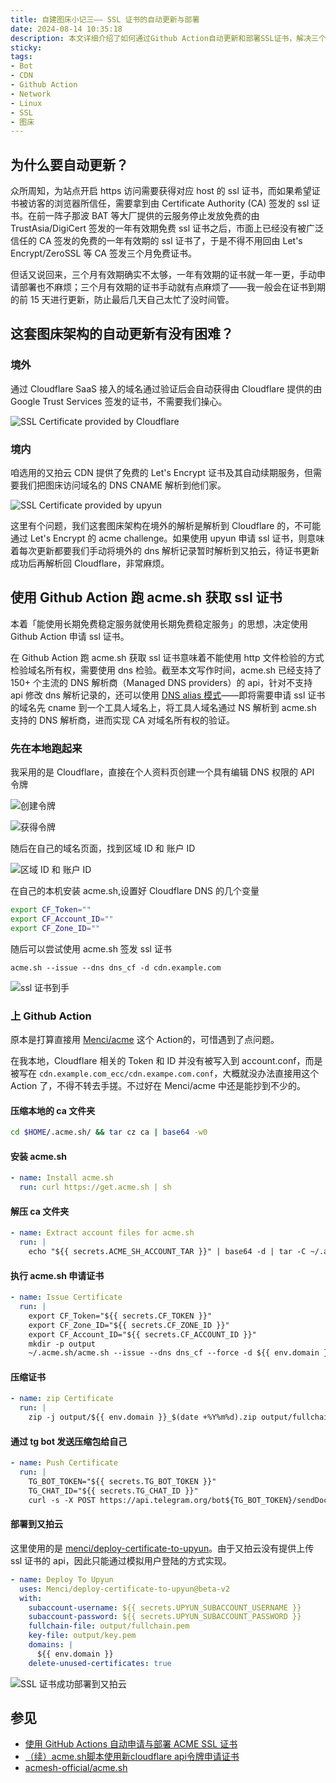 ```yaml
---
title: 自建图床小记三—— SSL 证书的自动更新与部署
date: 2024-08-14 10:35:18
description: 本文详细介绍了如何通过Github Action自动更新和部署SSL证书，解决三个月有效期证书频繁续期的痛点。文章分析了当前免费SSL证书的市场现状，并针对自建图床架构中境内外CDN（Cloudflare与又拍云）证书管理的不同需求，提出了一套完整的自动化方案。内容包括使用acme.sh通过DNS验证方式申请证书、配置Github Action工作流、处理Cloudflare API权限及部署证书到又拍云CDN的具体步骤。适合有一定Linux和CDN使用经验的开发者参考，实现SSL证书的全自动管理，节省维护时间并提升站点安全性。
sticky:
tags:
- Bot
- CDN
- Github Action
- Network
- Linux
- SSL
- 图床
---
```


## 为什么要自动更新？

众所周知，为站点开启 https 访问需要获得对应 host 的 ssl 证书，而如果希望证书被访客的浏览器所信任，需要拿到由 Certificate Authority (CA) 签发的 ssl 证书。在前一阵子那波 BAT 等大厂提供的云服务停止发放免费的由 TrustAsia/DigiCert 签发的一年有效期免费 ssl 证书之后，市面上已经没有被广泛信任的 CA 签发的免费的一年有效期的 ssl 证书了，于是不得不用回由 Let's Encrypt/ZeroSSL 等 CA 签发三个月免费证书。

但话又说回来，三个月有效期确实不太够，一年有效期的证书就一年一更，手动申请部署也不麻烦；三个月有效期的证书手动就有点麻烦了——我一般会在证书到期的前 15 天进行更新，防止最后几天自己太忙了没时间管。

## 这套图床架构的自动更新有没有困难？

### 境外

通过 Cloudflare SaaS 接入的域名通过验证后会自动获得由 Cloudflare 提供的由 Google Trust Services 签发的证书，不需要我们操心。

![SSL Certificate provided by Cloudflare](https://static.031130.xyz/uploads/2024/08/14/831d714565906.webp)

### 境内

咱选用的又拍云 CDN 提供了免费的 Let's Encrypt 证书及其自动续期服务，但需要我们把图床访问域名的 DNS CNAME 解析到他们家。

![SSL Certificate provided by upyun](https://static.031130.xyz/uploads/2024/08/14/b16f7752ef522.webp)

这里有个问题，我们这套图床架构在境外的解析是解析到 Cloudflare 的，不可能通过 Let's Encrypt 的 acme challenge。如果使用 upyun 申请 ssl 证书，则意味着每次更新都要我们手动将境外的 dns 解析记录暂时解析到又拍云，待证书更新成功后再解析回 Cloudflare，非常麻烦。

## 使用 Github Action 跑 acme.sh 获取 ssl 证书

本着「能使用长期免费稳定服务就使用长期免费稳定服务」的思想，决定使用 Github Action 申请 ssl 证书。

在 Github Action 跑 acme.sh 获取 ssl 证书意味着不能使用 http 文件检验的方式检验域名所有权，需要使用 dns 检验。截至本文写作时间，acme.sh 已经支持了 150+ 个主流的 DNS 解析商（Managed DNS providers）的 api，针对不支持 api 修改 dns 解析记录的，还可以使用 [DNS alias 模式](https://github.com/acmesh-official/acme.sh/wiki/DNS-alias-mode)——即将需要申请 ssl 证书的域名先 cname 到一个工具人域名上，将工具人域名通过 NS 解析到 acme.sh 支持的 DNS 解析商，进而实现 CA 对域名所有权的验证。

### 先在本地跑起来

我采用的是 Cloudflare，直接在个人资料页创建一个具有编辑 DNS 权限的 API 令牌

![创建令牌](https://static.031130.xyz/uploads/2024/08/14/c0262d4aea708.webp)

![获得令牌](https://static.031130.xyz/uploads/2024/08/14/f30bfc93970bc.webp)

随后在自己的域名页面，找到区域 ID 和 账户 ID

![区域 ID 和 账户 ID](https://static.031130.xyz/uploads/2024/08/14/4c8d4a2019812.webp)

在自己的本机安装 acme.sh,设置好 Cloudflare DNS 的几个变量

```bash
export CF_Token=""
export CF_Account_ID=""
export CF_Zone_ID=""
```

随后可以尝试使用 acme.sh 签发 ssl 证书

```
acme.sh --issue --dns dns_cf -d cdn.example.com
```

![ssl 证书到手](https://static.031130.xyz/uploads/2024/08/14/c78bc5afa3641.webp)

### 上 Github Action

原本是打算直接用 [Menci/acme](https://github.com/Menci/acme) 这个 Action的，可惜遇到了点问题。

在我本地，Cloudflare 相关的 Token 和 ID 并没有被写入到 account.conf，而是被写在 `cdn.example.com_ecc/cdn.exampe.com.conf`，大概就没办法直接用这个 Action 了，不得不转去手搓。不过好在 Menci/acme 中还是能抄到不少的。

#### 压缩本地的 ca 文件夹

```bash
cd $HOME/.acme.sh/ && tar cz ca | base64 -w0
```

#### 安装 acme.sh

```yaml
- name: Install acme.sh
  run: curl https://get.acme.sh | sh
```

#### 解压 ca 文件夹

```yaml
- name: Extract account files for acme.sh
  run: |
    echo "${{ secrets.ACME_SH_ACCOUNT_TAR }}" | base64 -d | tar -C ~/.acme.sh -xz
```

#### 执行 acme.sh 申请证书

```yaml
- name: Issue Certificate
  run: |
    export CF_Token="${{ secrets.CF_TOKEN }}"
    export CF_Zone_ID="${{ secrets.CF_ZONE_ID }}"
    export CF_Account_ID="${{ secrets.CF_ACCOUNT_ID }}"
    mkdir -p output
    ~/.acme.sh/acme.sh --issue --dns dns_cf --force -d ${{ env.domain }} --fullchain-file output/fullchain.pem --key-file output/key.pem
```

#### 压缩证书

```yaml
- name: zip Certificate
  run: |
    zip -j output/${{ env.domain }}_$(date +%Y%m%d).zip output/fullchain.pem output/key.pem
```

#### 通过 tg bot 发送压缩包给自己

```yaml
- name: Push Certificate
  run: |
    TG_BOT_TOKEN="${{ secrets.TG_BOT_TOKEN }}"
    TG_CHAT_ID="${{ secrets.TG_CHAT_ID }}"
    curl -s -X POST https://api.telegram.org/bot${TG_BOT_TOKEN}/sendDocument -F chat_id=${TG_CHAT_ID} -F document="@output/${{ env.domain }}_$(date +%Y%m%d).zip"
```

#### 部署到又拍云

这里使用的是 [menci/deploy-certificate-to-upyun](https://github.com/Menci/deploy-certificate-to-upyun/)。由于又拍云没有提供上传 ssl 证书的 api，因此只能通过模拟用户登陆的方式实现。

```yaml
- name: Deploy To Upyun
  uses: Menci/deploy-certificate-to-upyun@beta-v2
  with:
    subaccount-username: ${{ secrets.UPYUN_SUBACCOUNT_USERNAME }}
    subaccount-password: ${{ secrets.UPYUN_SUBACCOUNT_PASSWORD }}
    fullchain-file: output/fullchain.pem
    key-file: output/key.pem
    domains: |
      ${{ env.domain }}
    delete-unused-certificates: true
```

![SSL 证书成功部署到又拍云](https://static.031130.xyz/uploads/2024/08/14/222a754d25c97.webp)

## 参见

- [使用 GitHub Actions 自动申请与部署 ACME SSL 证书](https://blog.men.ci/ssl-with-github-actions/)
- [（续）acme.sh脚本使用新cloudflare api令牌申请证书](https://shiping.date/82.html)
- [acmesh-official/acme.sh](https://github.com/acmesh-official/acme.sh)
